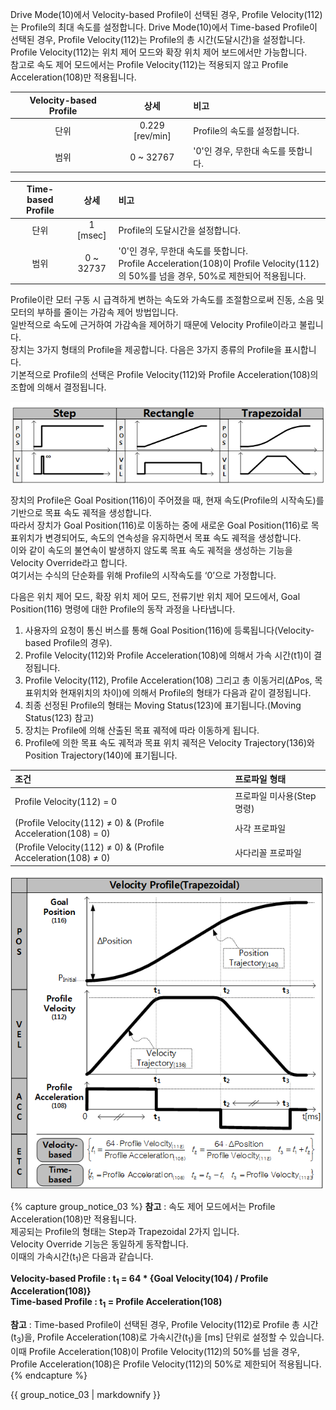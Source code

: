 
Drive Mode(10)에서 Velocity-based Profile이 선택된 경우, Profile Velocity(112)는 Profile의 최대 속도를 설정합니다. Drive Mode(10)에서
Time-based Profile이 선택된 경우, Profile Velocity(112)는 Profile의 총 시간(도달시간)을 설정합니다. Profile Velocity(112)는 위치 제어 모드와 확장 위치 제어 보드에서만 가능합니다.  
참고로 속도 제어 모드에서는 Profile Velocity(112)는 적용되지 않고 Profile Acceleration(108)만 적용됩니다.

| Velocity-based Profile | 상세                          | 비고                                                                                                                                   |
| :--------------------: | :---------------------------: | :------------------------------------------------------------------------------------------------------------------------------------- |
| 단위                   | 0.229 [rev/min]               | Profile의 속도를 설정합니다.                                                                                                           |
| 범위                   | 0 ~ 32767                     | '0'인 경우, 무한대 속도를 뜻합니다.                                                                                                    |

| Time-based Profile     | 상세                          | 비고                                                                                                                                   |
| :--------------------: | :---------------------------: | :------------------------------------------------------------------------------------------------------------------------------------- |
| 단위                   | 1 [msec]                      | Profile의 도달시간을 설정합니다.                                                                                                       |
| 범위                   | 0 ~ 32737                     | '0'인 경우, 무한대 속도를 뜻합니다.<br>Profile Acceleration(108)이 Profile Velocity(112)의 50%를 넘을 경우, 50%로 제한되어 적용됩니다. |

Profile이란 모터 구동 시 급격하게 변하는 속도와 가속도를 조절함으로써 진동, 소음 및 모터의 부하를 줄이는 가감속 제어 방법입니다.  
일반적으로 속도에 근거하여 가감속을 제어하기 때문에 Velocity Profile이라고 불립니다.  
장치는 3가지 형태의 Profile을 제공합니다. 다음은 3가지 종류의 Profile을 표시합니다.  
기본적으로 Profile의 선택은 Profile Velocity(112)와 Profile Acceleration(108)의 조합에 의해서 결정됩니다.  

![](/assets/images/dxl/x/profile_types.png)


장치의 Profile은 Goal Position(116)이 주어졌을 때, 현재 속도(Profile의 시작속도)를 기반으로 목표 속도 궤적을 생성합니다.  
따라서 장치가 Goal Position(116)로 이동하는 중에 새로운 Goal Position(116)로 목표위치가 변경되어도, 속도의 연속성을 유지하면서 목표 속도 궤적을 생성합니다.  
이와 같이 속도의 불연속이 발생하지 않도록 목표 속도 궤적을 생성하는 기능을 Velocity Override라고 합니다.  
여기서는 수식의 단순화를 위해 Profile의 시작속도를 ‘0’으로 가정합니다.

다음은 위치 제어 모드, 확장 위치 제어 모드, 전류기반 위치 제어 모드에서, Goal Position(116) 명령에 대한 Profile의 동작 과정을 나타냅니다.

1. 사용자의 요청이 통신 버스를 통해 Goal Position(116)에 등록됩니다(Velocity-based Profile의 경우).
2. Profile Velocity(112)와 Profile Acceleration(108)에 의해서 가속 시간(t1)이 결정됩니다.  
3. Profile Velocity(112), Profile Acceleration(108) 그리고 총 이동거리(ΔPos, 목표위치와 현재위치의 차이)에 의해서 Profile의 형태가 다음과 같이 결정됩니다.
4. 최종 선정된 Profile의 형태는 Moving Status(123)에 표기됩니다.(Moving Status(123) 참고)
5. 장치는 Profile에 의해 산출된 목표 궤적에 따라 이동하게 됩니다.
6. Profile에 의한 목표 속도 궤적과 목표 위치 궤적은 Velocity Trajectory(136)와 Position Trajectory(140)에 표기됩니다.

| 조건                                                            | 프로파일 형태              |
| :-------------------------------------------------------------- | :------------------------- |
| Profile Velocity(112) = 0                                       | 프로파일 미사용(Step 명령) |
| (Profile Velocity(112) ≠ 0) & (Profile Acceleration(108) = 0)  | 사각 프로파일              |
| (Profile Velocity(112) ≠ 0) & (Profile Acceleration(108) ≠ 0) | 사다리꼴 프로파일          |

![](/assets/images/dxl/x/velocity_profile.png)


{% capture group_notice_03 %}
**참고** : 속도 제어 모드에서는 Profile Acceleration(108)만 적용됩니다.  
제공되는 Profile의 형태는 Step과 Trapezoidal 2가지 입니다.  
Velocity Override 기능은 동일하게 동작합니다.  
이때의 가속시간(t<sub>1</sub>)은 다음과 같습니다.  

**Velocity-based Profile : t<sub>1</sub> = 64 * {Goal Velocity(104) / Profile Acceleration(108)}**  
**Time-based Profile : t<sub>1</sub> = Profile Acceleration(108)**

**참고** : Time-based Profile이 선택된 경우, Profile Velocity(112)로 Profile 총 시간(t<sub>3</sub>)을, Profile Acceleration(108)로
 가속시간(t<sub>1</sub>)을 [ms] 단위로 설정할 수 있습니다. 이때 Profile Acceleration(108)이 Profile Velocity(112)의 50%를 넘을 경우,
 Profile Acceleration(108)은 Profile Velocity(112)의 50%로 제한되어 적용됩니다.
{% endcapture %}

<div class="notice">
  {{ group_notice_03 | markdownify }}
</div>
